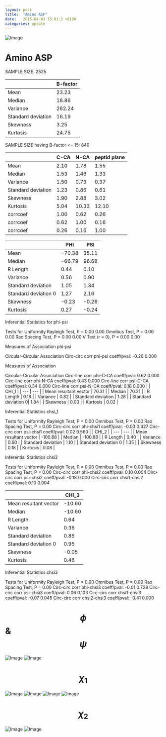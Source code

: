 ```yaml
---
layout: post
title:  "Amino ASP"
date:   2015-04-03 15:01:2 +0100
categories: update
---
```



![Image](../../../../images/aadensity.png)
# Amino ASP


 SAMPLE SIZE: 2525

|     | B-factor |
| --- | --- |
| Mean | 23.23 |
| Median | 18.86 |
| Variance | 262.24 |
| Standard deviation | 16.19 |
| Skewness | 3.25 |
| Kurtosis | 24.75 |




 SAMPLE SIZE having B-factor <= 15: 840 

|     | C-CA | N-CA | peptid plane |
| --- | --- | --- | --- |
| Mean | 2.10 | 1.78 | 1.55 |
| Median | 1.53 | 1.46 | 1.33 |
| Variance | 1.50 | 0.73 | 0.37 |
| Standard deviation | 1.23 | 0.86 | 0.61 |
| Skewness | 1.90 | 2.88 | 3.02 |
| Kurtosis | 5.04 | 10.33 | 12.10 |
| corrcoef | 1.00 | 0.62 | 0.26 |
| corrcoef | 0.62 | 1.00 | 0.16 |
| corrcoef | 0.26 | 0.16 | 1.00 |


|    | PHI | PSI |
| --- | --- | --- |
| Mean | -70.38 | 35.11 |
| Median | -66.79 | 96.68 |
| R Length | 0.44 | 0.10 |
| Variance | 0.56 | 0.90 |
| Standard deviation | 1.05 | 1.34 |
| Standard deviation 0 | 1.27 | 2.16 |
| Skewness | -0.23 | -0.26 |
| Kurtosis | 0.27 | -0.24 |
Inferential Statistics for phi-psi 

Tests for Uniformity
Rayleigh Test, 		 P = 0.00 	0.00
Omnibus Test, 		 P = 0.00 	0.00
Rao Spacing Test, 	 P = 0.00 	0.00
V Test (r = 0), 	 P = 0.00 	0.00

Measures of Association phi-psi

Circular-Circular Association
Circ-circ corr phi-psi coeff/pval:	-0.26	 0.000

Measures of Association 

Circular-Circular Association
Circ-line corr phi-C-CA coeff/pval:	0.62	 0.000
Circ-line corr phi-N-CA coeff/pval:	0.43	 0.000
Circ-line corr psi-C-CA coeff/pval:	0.34	 0.000
Circ-line corr psi-N-CA coeff/pval:	0.18	 0.000
|     | CHI_1 |
| --- | --- |
| Mean resultant vector | 70.31 |
| Median | 70.31 | | R Length | 0.18 | | Variance | 0.82 | | Standard deviation | 1.28 |
| Standard deviation 0| 1.84 |
| Skewness | 0.03 |
| Kurtosis | 0.02 |


Inferential Statistics chsi_1

Tests for Uniformity
Rayleigh Test, 	 P = 0.00
Omnibus Test, 	 P = 0.00
Rao Spacing Test, 	 P = 0.00
Circ-circ corr phi-chsi1 coeff/pval:	-0.03	 0.427
Circ-circ corr psi-chsi1 coeff/pval:	0.02	 0.560
|     | CHI_2 |
| --- | --- |
| Mean resultant vector | -100.88 |
| Median | -100.88 |
| R Length | 0.40 |
| Variance | 0.60 |
| Standard deviation | 1.10 |
| Standard deviation 0 | 1.35 |
| Skewness | 0.18 |
| Kurtosis | 0.08 |


Inferential Statistics chsi2 

Tests for Uniformity
Rayleigh Test, 	 P = 0.00
Omnibus Test, 	 P = 0.00
Rao Spacing Test, 	 P = 0.00
Circ-circ corr phi-chsi2 coeff/pval:	0.10	 0.004
Circ-circ corr psi-chsi2 coeff/pval:	-0.18	 0.000
Circ-circ corr chsi1-chsi2 coeff/pval:	0.10	 0.004

|    | CHI_3 |
| --- | --- |
| Mean resultant vector | -10.60 |
| Median | -10.60 |
| R Length | 0.64 |
| Variance | 0.36 |
| Standard deviation | 0.85 |
| Standard deviation 0 | 0.95 |
| Skewness | -0.05 |
| Kurtosis | 0.46 |


Inferential Statistics chsi3

Tests for Uniformity
Rayleigh Test, 	 P = 0.00
Omnibus Test, 	 P = 0.00
Rao Spacing Test, 	 P = 0.00
Circ-circ corr phi-chsi3 coeff/pval:	-0.01	 0.728
Circ-circ corr psi-chsi3 coeff/pval:	0.06	 0.103
Circ-circ corr chsi1-chsi3 coeff/pval:	-0.07	 0.045
Circ-circ corr chsi2-chsi3 coeff/pval:	-0.41	 0.000


 # $$\phi$$ & $$\psi$$
![Image](../../../../images/ASP_Rama_phipsi.jpg)
![Image](../../../../images/ASP_Rama_phipsiGrad.jpg)


# $$\chi_1$$
![Image](../../../../images/ASP_Rama_phichi1.jpg)
![Image](../../../../images/ASP_Rama_Grad_psichi1.jpg)
![Image](../../../../images/ASP_Rama_psichi1.jpg)
![Image](../../../../images/ASP_Rama_Grad_phichi1.jpg)


# $$\chi_2$$
![Image](../../../../images/ASP_Rama_chi1chi2.jpg)
![Image](../../../../images/ASP_Rama_Gradchi1chi2.jpg)
